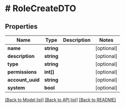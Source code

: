 # # RoleCreateDTO

## Properties

Name | Type | Description | Notes
------------ | ------------- | ------------- | -------------
**name** | **string** |  | [optional]
**description** | **string** |  | [optional]
**type** | **string** |  | [optional]
**permissions** | **int[]** |  | [optional]
**account_uuid** | **string** |  | [optional]
**system** | **bool** |  | [optional]

[[Back to Model list]](../../README.md#models) [[Back to API list]](../../README.md#endpoints) [[Back to README]](../../README.md)
